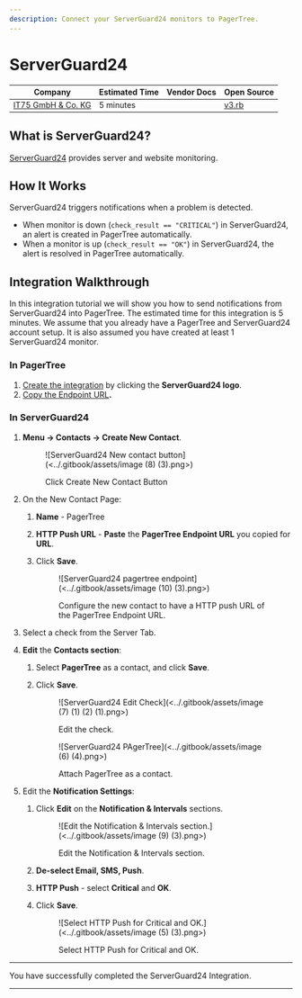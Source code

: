 ```yaml
---
description: Connect your ServerGuard24 monitors to PagerTree.
---
```


# ServerGuard24

| Company                                             | Estimated Time | Vendor Docs | Open Source                                                                                                                        |
| --------------------------------------------------- | -------------- | ----------- | ---------------------------------------------------------------------------------------------------------------------------------- |
| [IT75 GmbH & Co. KG](https://www.serverguard24.de/) | 5 minutes      |             | [v3.rb](https://github.com/PagerTree/pager\_tree-integrations/blob/main/app/models/pager\_tree/integrations/server\_guard24/v3.rb) |

## What is ServerGuard24?

[ServerGuard24](https://www.serverguard24.de/) provides server and website monitoring.

## How It Works

ServerGuard24 triggers notifications when a problem is detected.

* When monitor is down (`check_result == "CRITICAL"`) in ServerGuard24, an alert is created in PagerTree automatically.
* When a monitor is up (`check_result == "OK"`) in ServerGuard24, the alert is resolved in PagerTree automatically.

## Integration Walkthrough

In this integration tutorial we will show you how to send notifications from ServerGuard24 into PagerTree. The estimated time for this integration is 5 minutes. We assume that you already have a PagerTree and ServerGuard24 account setup. It is also assumed you have created at least 1 ServerGuard24 monitor.

### In PagerTree

1. [Create the integration](introduction.md#create-an-integration) by clicking the **ServerGuard24 logo**.
2. [Copy the Endpoint URL](introduction.md#copy-the-endpoint-url)**.**

### In ServerGuard24

1.  **Menu -> Contacts -> Create New Contact**.

    <figure>![ServerGuard24 New contact button](<../.gitbook/assets/image (8) (3).png>)<figcaption><p>Click Create New Contact Button</p></figcaption></figure>
2. On the New Contact Page:
   1. **Name** - PagerTree
   2. **HTTP Push URL** - **Paste** the **PagerTree Endpoint URL** you copied for **URL**.
   3.  Click **Save**.

       <figure>![ServerGuard24 pagertree endpoint](<../.gitbook/assets/image (10) (3).png>)<figcaption><p>Configure the new contact to have a HTTP push URL of the PagerTree Endpoint URL.</p></figcaption></figure>
3. Select a check from the Server Tab.
4. **Edit** the **Contacts section**:
   1. Select **PagerTree** as a contact, and click **Save**.
   2.  Click **Save**.

       <figure>![ServerGuard24 Edit Check](<../.gitbook/assets/image (7) (1) (2) (1).png>)<figcaption><p>Edit the check.</p></figcaption></figure>

       <figure>![ServerGuard24 PAgerTree](<../.gitbook/assets/image (6) (4).png>)<figcaption><p>Attach PagerTree as a contact.</p></figcaption></figure>
5. Edit the **Notification Settings**:
   1.  Click **Edit** on the **Notification & Intervals** sections.

       <figure>![Edit the Notification &#x26; Intervals section.](<../.gitbook/assets/image (9) (3).png>)<figcaption><p>Edit the Notification &#x26; Intervals section.</p></figcaption></figure>
   2. **De-select Email, SMS, Push**.
   3. **HTTP Push** - select **Critical** and **OK**.
   4.  Click **Save**.

       <figure>![Select HTTP Push for Critical and OK.](<../.gitbook/assets/image (5) (3).png>)<figcaption><p>Select HTTP Push for Critical and OK.</p></figcaption></figure>

***

You have successfully completed the ServerGuard24 Integration.

***
